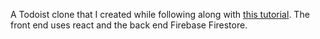 A Todoist clone that I created while following along with [this tutorial](https://www.youtube.com/watch?v=HgfA4W_VjmI). 
The front end uses react and the back end Firebase Firestore. 